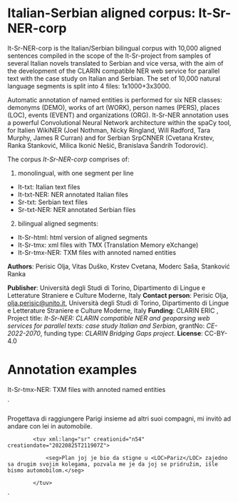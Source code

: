 # Italian-Serbian aligned corpus: It-Sr-NER-corp

 It-Sr-NER-corp is the Italian/Serbian bilingual corpus with 10,000 aligned sentences compiled in the scope of the It-Sr-project from samples of several Italian novels translated to Serbian and vice versa,  with the aim of the development of the CLARIN compatible NER web service for parallel text with the case study on Italian and Serbian. The set of 10,000 natural language segments is split into 4 files: 1x1000+3x3000. 
 
Automatic annotation of named entities is performed for six NER classes: demonyms (DEMO), works of art (WORK), person names (PERS), places (LOC), events (EVENT) and organizations (ORG). It-Sr-NER annotation uses a powerful Convolutional Neural Network architecture within the spaCy tool, for Italien WikiNER (Joel Nothman, Nicky Ringland, Will Radford, Tara Murphy, James R Curran) and for Serbian SrpCNNER (Cvetana Krstev, Ranka Stanković, Milica Ikonić Nešić, Branislava Šandrih Todorović).
 
 The corpus *It-Sr-NER-corp*  comprises of: 
 1) monolingual, with one segment per line 
 - It-txt: Italian text files
 - It-txt-NER: NER annotated Italian files
 - Sr-txt: Serbian text files
 - Sr-txt-NER: NER annotated Serbian files
 2) bilingual aligned segments: 
 - It-Sr-html: html version of aligned segments
 - It-Sr-tmx: xml files with TMX (Translation Memory eXchange) 
 - It-Sr-tmx-NER: TXM files with annoted named entities
 
 
**Authors**: Perisic Olja, Vitas Duško, Krstev Cvetana, Moderc Saša, Stanković Ranka 

**Publisher**: Università degli Studi di Torino, Dipartimento di Lingue e Letterature Straniere e Culture Moderne, Italy
**Contact person**: Perisic Olja, olja.perisic@unito.it, Università degli Studi di Torino, Dipartimento di Lingue e Letterature Straniere e Culture Moderne, Italy
**Funding**: CLARIN ERIC , Project title: *It-Sr-NER: CLARIN compatible NER and geoparsing web services for parallel texts: case study Italian and Serbian*, grantNo:  *CE-2022-2070*, funding type: *CLARIN Bridging Gaps project*.
**License**: CC-BY-4.0

# Annotation examples
It-Sr-tmx-NER: TXM files with annoted named entities

`  <tu>
   <prop type="Domain"/>  			
			<tuv xml:lang="it" creationid="n54" creationdate="20220825T211907Z">  			
				<seg>Progettava di raggiungere <LOC>Parigi</LOC> insieme ad altri suoi compagni, mi invitò ad andare con lei in automobile.</seg>  
			</tuv>  
			
			<tuv xml:lang="sr" creationid="n54" creationdate="20220825T211907Z">  
			
				<seg>Plan joj je bio da stigne u <LOC>Pariz</LOC> zajedno sa drugim svojim kolegama, pozvala me je da joj se pridružim, išle bismo automobilom.</seg>  
				
			</tuv>  			
</tu>  `  
